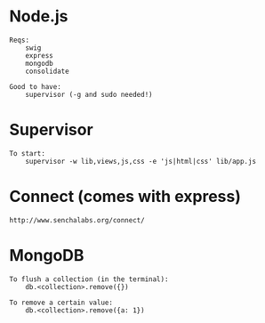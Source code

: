 Node.js 
======
	Reqs:
		swig
		express
		mongodb
		consolidate

	Good to have:
		supervisor (-g and sudo needed!)

Supervisor
======
	To start:
		supervisor -w lib,views,js,css -e 'js|html|css' lib/app.js

Connect (comes with express)
======
	http://www.senchalabs.org/connect/

MongoDB
======
	To flush a collection (in the terminal):
		db.<collection>.remove({})

	To remove a certain value:
		db.<collection>.remove({a: 1})
